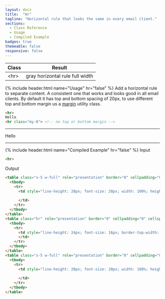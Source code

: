 ```yaml
---
layout: docs
title:  "Hr"
tagline: "Horizontal rule that looks the same in every email client."
sections:
  - Class Reference
  - Usage
  - Compiled Example
badges: true
themeable: false
responsive: false
---
```

<a class="anchor" name="class-reference"></a>
<div class="table-utilities">
  <table class="table">
    <thead>
      <tr>
        <th>Class</th>
        <th>Result</th>
      </tr>
    </thead>
    <tbody>
      <tr><td class="class">&lt;hr&gt;</td><td class="result">gray horizontal rule full width</td></tr>
    </tbody>
  </table>
</div>

{% include header.html name="Usage" hr="false" %}
Add a horizontal rule to separate content. A consistent one that works and looks good in all email clients. By default it has top and bottom spacing of 20px, to use different top and bottom margin us a [margin](/docs/spacing) utility class.

```html
<hr>
Hello
<hr class="my-0"> <!-- no top or bottom margin -->
```
<hr>
Hello
<hr class="my-0"> <!-- no top or bottom margin -->

{% include header.html name="Compiled Example" hr="false" %}
<span class="badge rounded-pill badge-input">Input</span>
```html
<hr>
```

<span class="badge rounded-pill badge-output">Output</span>
```html
<table class="s-5 w-full" role="presentation" border="0" cellpadding="0" cellspacing="0" style="width: 100%;" width="100%">
  <tbody>
    <tr>
      <td style="line-height: 20px; font-size: 20px; width: 100%; height: 20px; margin: 0;" align="left" width="100%" height="20">
         
      </td>
    </tr>
  </tbody>
</table>
<table class="hr" role="presentation" border="0" cellpadding="0" cellspacing="0" style="width: 100%;">
  <tbody>
    <tr>
      <td style="line-height: 24px; font-size: 16px; border-top-width: 1px; border-top-color: #e2e8f0; border-top-style: solid; height: 1px; width: 100%; margin: 0;" align="left">
      </td>
    </tr>
  </tbody>
</table>
<table class="s-5 w-full" role="presentation" border="0" cellpadding="0" cellspacing="0" style="width: 100%;" width="100%">
  <tbody>
    <tr>
      <td style="line-height: 20px; font-size: 20px; width: 100%; height: 20px; margin: 0;" align="left" width="100%" height="20">
         
      </td>
    </tr>
  </tbody>
</table>
```
